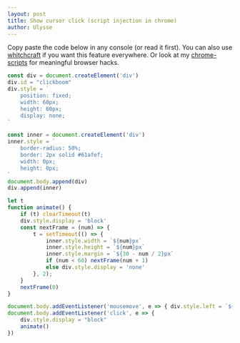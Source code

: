```yaml
---
layout: post
title: Show cursor click (script injection in chrome)
author: Ulysse
---
```


Copy paste the code below in any console (or read it first). You can also use
[whitchcraft](https://luciopaiva.com/witchcraft/) if you want this feature
everywhere. Or look at my [chrome-scripts](https://github.com/BuonOmo/chrome-scripts)
for meaningful browser hacks.

```js
const div = document.createElement('div')
div.id = "clickboom"
div.style = `
	position: fixed;
	width: 60px;
	height: 60px;
	display: none;
`

const inner = document.createElement('div')
inner.style = `
	border-radius: 50%;
	border: 2px solid #61afef;
	width: 0px;
	height: 0px;
`
document.body.append(div)
div.append(inner)

let t
function animate() {
	if (t) clearTimeout(t)
	div.style.display = 'block'
	const nextFrame = (num) => {
		t = setTimeout(() => {
			inner.style.width = `${num}px`
			inner.style.height = `${num}px`
			inner.style.margin = `${30 - num / 2}px`
			if (num < 60) nextFrame(num + 1)
			else div.style.display = 'none'
		}, 2);
	}
	nextFrame(0)
}

document.body.addEventListener('mousemove', e => { div.style.left = `${e.clientX-30}px`; div.style.top = `${e.clientY-30}px` })
document.body.addEventListener('click', e => {
	div.style.display = "block"
	animate()
})
```

<script async defer>
	eval(document.querySelector('.language-js').innerText)
</script>
